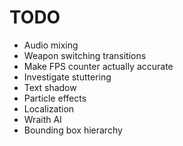 # TODO
- Audio mixing
- Weapon switching transitions
- Make FPS counter actually accurate
- Investigate stuttering
- Text shadow
- Particle effects
- Localization
- Wraith AI
- Bounding box hierarchy